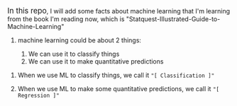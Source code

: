 <p><span style="font-size: 1.2em;">In this repo</span>, I will add some facts about machine learning that I'm learning from the book I'm reading now, which is "Statquest-Illustrated-Guide-to-Machine-Learning"</p>

<ol>
  <li>
    <p>machine learning could be about 2 things:</p>
    <ol>
      <li>We can use it to classify things</li>
      <li>We can use it to make quantitative predictions</li>
    </ol>
  </li>
</ol>

<ol>
  <li>
    <p>When we use ML to classify things, we call it <code>"[ Classification ]"</code></p>
  </li>
  <li>
    <p>When we use ML to make some quantitative predictions, we call it <code>"[ Regression ]"</code></p>
  </li>
</ol>
